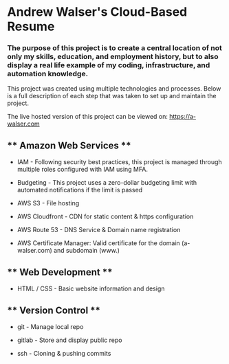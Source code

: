 # Andrew Walser's Cloud-Based Resume

### The purpose of this project is to create a central location of not only my skills, education, and employment history, but to also display a real life example of my coding, infrastructure, and automation knowledge.

This project was created using multiple technologies and processes. Below is a full description of each step that was taken to set up and maintain the project.

The live hosted version of this project can be viewed on: https://a-walser.com

## ** Amazon Web Services **
- IAM - Following security best practices, this project is managed through multiple roles configured with IAM using MFA.

- Budgeting - This project uses a zero-dollar budgeting limit with automated notifications if the limit is passed

- AWS S3 - File hosting

- AWS Cloudfront - CDN for static content & https configuration

- AWS Route 53 - DNS Service & Domain name registration

- AWS Certificate Manager: Valid certificate for the domain (a-walser.com) and subdomain (www.)

## ** Web Development **
- HTML / CSS - Basic website information and design

## ** Version Control **
- git - Manage local repo

- gitlab - Store and display public repo

- ssh - Cloning & pushing commits
